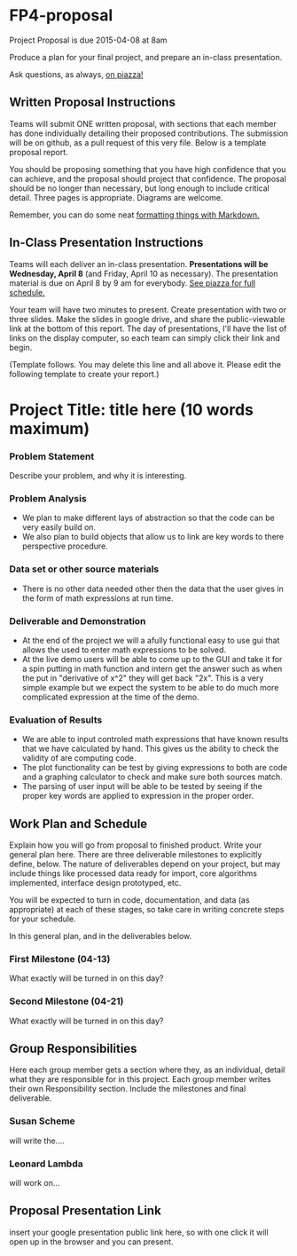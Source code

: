 # FP4-proposal
Project Proposal is due 2015-04-08 at 8am

Produce a plan for your final project, and prepare an in-class presentation.

Ask questions, as always, [on piazza!][piazza]

## Written Proposal Instructions

Teams will submit ONE written proposal, with sections that each member has done individually detailing their proposed contributions. The submission will be on github, as a pull request of this very file. Below is a template proposal report.

You should be proposing something that you have high confidence that you can achieve, and the proposal should project that confidence.
The proposal should be no longer than necessary, but long enough to include critical detail. Three pages is appropriate. Diagrams are welcome. 

Remember, you can do some neat [formatting things with Markdown.][markdown]

## In-Class Presentation Instructions
Teams will each deliver an in-class presentation. **Presentations will be Wednesday, April 8** (and Friday, April 10 as necessary). The presentation material is due on April 8 by 9 am for everybody. [See piazza for full schedule.][piazza]

Your team will have two minutes to present. Create presentation with two or three slides. Make the slides in google drive, and share the public-viewable link at the bottom of this report. The day of presentations, I'll have the list of links on the display computer, so each team can simply click their link and begin. 

(Template follows. You may delete this line and all above it. Please edit the following template to create your report.)

# Project Title: title here (10 words maximum)
### Problem Statement
Describe your problem, and why it is interesting. 

### Problem Analysis
* We plan to make different lays of abstraction so that the code can be very easily build on.
* We also plan to build objects that allow us to link are key words to there perspective procedure.

### Data set or other source materials
* There is no other data needed other then the data that the user gives in the form of math expressions at 
run time.

### Deliverable and Demonstration
* At the end of the project we will a afully functional easy to use gui that allows the used to enter math 
expressions to be solved.   
* At the live demo users will be able to come up to the GUI and take it for a spin putting in math function
and intern get the answer such as when the put in "derivative of x^2" they will get back "2x". This is a 
very simple example but we expect the system to be able to do much more complicated expression at the time
of the demo.

### Evaluation of Results
* We are able to input controled math expressions that have known results that we have calculated by hand.
This gives us the ability to check the validity of are computing code.
* The plot functionality can be test by giving expressions to both are code and a graphing calculator to check
and make sure both sources match.
* The parsing of user input will be able to be tested by seeing if the proper key words are applied to expression
in the proper order.


## Work Plan and Schedule
Explain how you will go from proposal to finished product. Write your general plan here. 
There are three deliverable milestones to explicitly define, below. The nature of deliverables depend on your project, but may include things like processed data ready for import, core algorithms implemented, interface design prototyped, etc. 

You will be expected to turn in code, documentation, and data (as appropriate) at each of these stages, so take care in writing concrete steps for your schedule. 

In this general plan, and in the deliverables below.

### First Milestone (04-13)
What exactly will be turned in on this day? 

### Second Milestone (04-21)
What exactly will be turned in on this day? 

## Group Responsibilities
Here each group member gets a section where they, as an individual, detail what they are responsible for in this project. Each group member writes their own Responsibility section. Include the milestones and final deliverable.

### Susan Scheme
will write the....

### Leonard Lambda
will work on...

## Proposal Presentation Link
insert your google presentation public link here, so with one click it will open up in the browser and you can present.

<!-- Links -->
[piazza]: https://piazza.com/class/i55is8xqqwhmr?cid=453
[markdown]: https://help.github.com/articles/markdown-basics/
